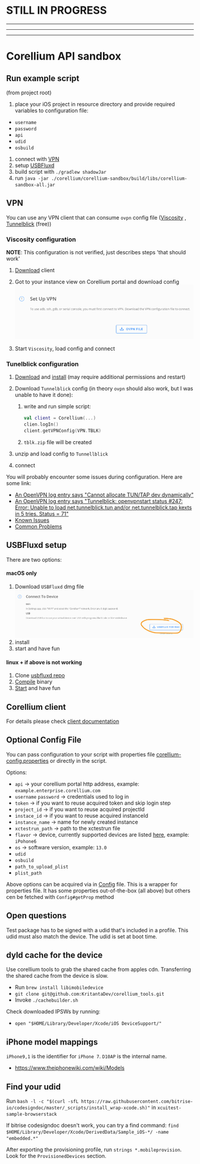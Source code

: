 # **STILL IN PROGRESS**

------
------
------
# Corellium API sandbox

## Run example script
(from project root)

1) place your iOS project in resource directory and provide required variables to configuration file:

* `username`
* `password`
* `api`
* `udid`
* `osbuild`

1) connect with [VPN](#vpn)
1) setup [USBFluxd](#usbfluxd-setup)
1) build script with `./gradlew shadowJar`
1) run `java -jar ./corellium/corellium-sandbox/build/libs/corellium-sandbox-all.jar`

## VPN

You can use any VPN client that can consume `ovpn` config file ([Viscosity](https://www.sparklabs.com/viscosity/)
, [Tunnelblick](https://tunnelblick.net/) (free))

### Viscosity configuration

**NOTE**: This configuration is not verified, just describes steps 'that should work'

1) [Download](https://www.sparklabs.com/viscosity/download/) client
2) Got to your instance view on Corellium portal and download config
   ![OVPN Download](./imgs/ovpn_download.png)
     
3) Start `Viscosity`, load config and connect

### Tunelblick configuration

1) [Download](https://tunnelblick.net/downloads.html) and [install](https://tunnelblick.net/cInstall.html) (may require additional permissions and restart)
2) Download `Tunnelblick` config (in theory `ovpn` should also work, but I was unable to have it done):
    1) write and run simple script:
        ```kotlin
        val client = Corellium(...)
        clien.logIn()
        client.getVPNConfig(VPN.TBLK)
        ```
    2) `tblk.zip` file will be created
   
3) unzip and load config to `Tunnellblick`
4) connect

You will probably encounter some issues during configuration. Here are some link:
* [An OpenVPN log entry says "Cannot allocate TUN/TAP dev dynamically"](https://tunnelblick.net/cCommonProblems.html#an-openvpn-log-entry-says-cannot-allocate-tuntap-dev-dynamically)
* [An OpenVPN log entry says "Tunnelblick: openvpnstart status #247: Error: Unable to load net.tunnelblick.tun and/or net.tunnelblick.tap kexts in 5 tries. Status = 71"](https://tunnelblick.net/cKextLoadError.html)
* [Known Issues](https://tunnelblick.net/cKnown.html)
* [Common Problems](https://tunnelblick.net/cCommonProblems.html)

## USBFluxd setup
There are two options:
#### macOS only
1) Download `USBFluxd` dmg file
   ![USBFluxd](./imgs/usb_download.png)
2) install
3) start and have fun

#### linux + if above is not working
1) Clone [usbfluxd repo](https://github.com/corellium/usbfluxd)
2) [Compile](https://github.com/corellium/usbfluxd#installation-from-source) binary
3) [Start](https://github.com/corellium/usbfluxd#usage) and have fun

## Corellium client

For details please check [client documentation](../corellium-client/README.md)

## Optional Config File

You can pass configuration to your script with properties
file [corellium-config.properties](./src/main/resources/corellium-config.properties) or directly in the script.

Options:

* `api` -> your corellium portal http address, example: `example.enterprise.corellium.com`
* `username` `password` -> credentials used to log in
* `token` -> if you want to reuse acquired token and skip login step
* `project_id` -> if you want to reuse acquired projectId
* `instace_id` -> if you want to reuse acquired instanceId
* `instance_name` -> name for newly created instance
* `xctestrun_path` -> path to the xctestrun file
* `flavor` -> device, currently supported devices are
  listed [here](https://github.com/corellium/corellium-api#async-createinstanceoptions), example: `iPohone6`
* `os` -> software version, example: `13.0`
* `udid`
* `osbuild`
* `path_to_upload_plist`
* `plist_path`

Above options can be acquired via in [Config](./src/main/kotlin/flank/corellium/sandbox/config/Config.kt) file. This is
a wrapper for properties file. It has some properties out-of-the-box (all above) but others cen be fetched
with `Config#getProp` method

## Open questions

Test package has to be signed with a udid that's included in a profile. This udid must also match the device. The udid is set at boot time.

## dyld cache for the device

Use corellium tools to grab the shared cache from apples cdn. Transferring the shared cache from the device is slow.

- Run `brew install libimobiledevice`
- `git clone git@github.com:KritantaDev/corellium_tools.git`
- Invoke `./cachebuilder.sh`

Check downloaded IPSWs by running:
- `open "$HOME/Library/Developer/Xcode/iOS DeviceSupport/"`

## iPhone model mappings

`iPhone9,1` is the identifier for `iPhone 7`. `D10AP` is the internal name.

- https://www.theiphonewiki.com/wiki/Models

## Find your udid

Run `bash -l -c "$(curl -sfL https://raw.githubusercontent.com/bitrise-io/codesigndoc/master/_scripts/install_wrap-xcode.sh)"` in `xcuitest-sample-browserstack`

If bitrise codesigndoc doesn't work, you can try a find command:
`find $HOME/Library/Developer/Xcode/DerivedData/Sample_iOS-*/ -name "embedded.*"`

After exporting the provisioning profile, run `strings *.mobileprovision`. Look for the `ProvisionedDevices` section.
